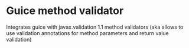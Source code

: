 Guice method validator
======================

Integrates guice with javax.validation 1.1 method validators (aka allows to use validation annotations for method parameters and return value validation)
